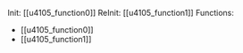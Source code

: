Init: [[u4105_function0]]
ReInit: [[u4105_function1]]
Functions:
- [[u4105_function0]]
- [[u4105_function1]]
